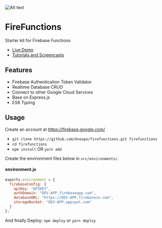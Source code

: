 ![Alt text](https://firebasestorage.googleapis.com/v0/b/knoxpo-60263.appspot.com/o/public%2Ffcees6.png?alt=media&token=57965f2f-280f-4e57-a010-26b5a6220046 "FireFunctions")

# FireFunctions
Starter kit for Firebase Functions

- [Live Demo](https://firestarter-96e460.firebaseapp.com/)
- [Tutorials and Screencasts](https://medium.com/knoxpo)

## Features

- Firebase Authentication Token Validator
- Realtime Database CRUD
- Connect to other Google Cloud Services
- Base on Express.js
- ES6 Typing

## Usage

Create an account at https://firebase.google.com/

- `git clone https://github.com/knoxpo/firefunctions.git firefunctions`
- `cd firefunctions`
- `npm install` OR `yarn add`

Create the environment files below in `src/environments/`.

#### environment.js
```javascript
exports.environment = {
  firebaseConfig: {
    apiKey: "APIKEY",
    authDomain: "DEV-APP.firebaseapp.com",
    databaseURL: "https://DEV-APP.firebaseio.com",
    storageBucket: "DEV-APP.appspot.com"
  }
};
```

And finally Deploy: `npm deploy` or `yarn deploy`

